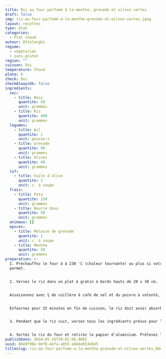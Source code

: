 ```yaml
---
title: Riz au four parfumé à la menthe, grenade et oilves vertes
draft: false
img: riz-au-four-parfumé-à-la-menthe-grenade-et-oilves-vertes.jpeg
layout: recettes
type: plat
categories:
  - Plat chaud
auteur: Ottolenghi
regime:
  - vegetarien
  - sans-gluten
region: ""
cuisson: Oui
temperature: Chaud
plate: 6
check: Oui
checkAlwaysOk: false
ingredients:
  sec:
    - title: Noix
      quantite: 50
      unit: grammes
    - title: Riz
      quantite: 400
      unit: grammes
  legumes:
    - title: Ail
      quantite: 1
      unit: gousse·s
    - title: Grenade
      quantite: 90
      unit: grammes
    - title: Olives
      quantite: 40
      unit: grammes
  lof:
    - title: huile d'olive
      quantite: 3
      unit: c. à soupe
  frais:
    - title: Feta
      quantite: 150
      unit: grammes
    - title: Beurre doux
      quantite: 50
      unit: grammes
  animaux: []
  epices:
    - title: Melasse de grenade
      quantite: 1
      unit: c. à soupe
    - title: Menthe
      quantite: 50
      unit: grammes
preparation: >-
  I. Préchauffez le four à à 230 'C (chaleur tournante) ou plus si votre four le
  permet.


  2. Versez le riz dans un plat à gratin à bords hauts de 20 x 30 cm.


  Assaisonnez avec ¾ de cuillère à café de sel et du poivre à volonté, arrosez de beurre fondu, puis mouillez avec l'eau bouillante. Déposez les brins de menthe sur le dessus, puis couvrez le plat hermétiquement ave du papier d'aluminium.


  Enfournez pour 25 minutes en fin de cuisson, le riz doit avoir absorbé tout le liquide et s'égrener facilement.


  3. Pendant que le riz cuit, versez tous les ingrédients prévus pour la garniture sauf les 10 g de menthe ciselée dans un cul-depoule, ajoutez ¼ de cuillère à café de sel, mélangez et réservez.


  4. Sortez le riz du four et retirez le papier d'aluminium. Prélevez les feuilles sur les brins de menthe (jetez les tiges) et déposez-les sur le riz, puis parseme de feta. Juste avant de servir, incorporez les 10 g de menthe ciselée dans la garniture et versez sur le riz de manière homogène. Servez chaud.
publishDate: 2024-05-29T20:01:00.000Z
uuid: 86e0f98e-9ef8-4efa-a855-a684e653e645
titleslug: riz-au-four-parfume-a-la-menthe-grenade-et-oilves-vertes_86e0f98e-9ef8-4efa-a855-a684e653e645
---
```

